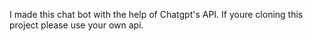 I made this chat bot with the help of Chatgpt's API. If youre cloning this project please use your own api.